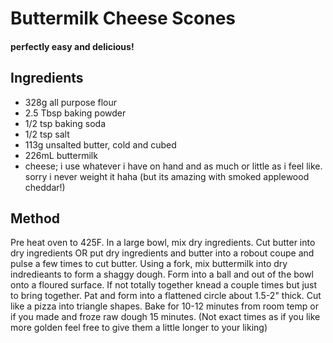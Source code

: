 # Buttermilk Cheese Scones

#### perfectly easy and delicious!

## Ingredients

* 328g all purpose flour
* 2.5 Tbsp baking powder
* 1/2 tsp baking soda
* 1/2 tsp salt
* 113g unsalted butter, cold and cubed
* 226mL buttermilk
* cheese; i use whatever i have on hand and as much or little as i feel like. sorry i never weight it haha
(but its amazing with smoked applewood cheddar!)

## Method

Pre heat oven to 425F.
In a large bowl, mix dry ingredients.
Cut butter into dry ingredients OR put dry ingredients and butter into a robout coupe and pulse a few times to cut butter.
Using a fork, mix buttermilk into dry indredieants to form a shaggy dough.
Form into a ball and out of the bowl onto a floured surface.
If not totally together knead a couple times but just to bring together.
Pat and form into a flattened circle about 1.5-2" thick.
Cut like a pizza into triangle shapes.
Bake for 10-12 minutes from room temp or if you made and froze raw dough 15 minutes.
(Not exact times as if you like more golden feel free to give them a little longer to your liking)
